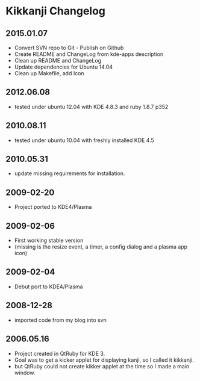 # Kikkanji Changelog
## 2015.01.07
 - Convert SVN repo to Git - Publish on Github
 - Create README and ChangeLog from kde-apps description
 - Clean up README and ChangeLog
 - Update dependencies for Ubuntu 14.04
 - Clean up Makefile, add Icon

## 2012.06.08
 - tested under ubuntu 12.04 with KDE 4.8.3 and ruby 1.8.7 p352

## 2010.08.11
 - tested under ubuntu 10.04 with freshly installed KDE 4.5

## 2010.05.31
 - update missing requirements for installation.

## 2009-02-20
 - Project ported to KDE4/Plasma

## 2009-02-06
 - First working stable version
 - (missing is the resize event, a timer, a config dialog and a plasma app icon)

## 2009-02-04
 - Debut port to KDE4/Plasma

## 2008-12-28
 - imported code from my blog into svn

## 2006.05.16
 - Project created in QtRuby for KDE 3.
 - Goal was to get a kicker applet for displaying kanji, so I called it kikkanji.
 - but QtRuby could not create kikker applet at the time so I made a main window.
